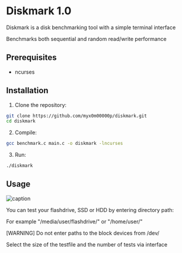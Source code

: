 # Diskmark 1.0

Diskmark is a disk benchmarking tool with a simple terminal interface

Benchmarks both sequential and random read/write performance

## Prerequisites

* ncurses

## Installation

1. Clone the repository:
```bash
git clone https://github.com/myx0m00000p/diskmark.git
cd diskmark
```
2. Compile:
```bash
gcc benchmark.c main.c -o diskmark -lncurses
```
3. Run:
```bash
./diskmark
```

## Usage

![caption](https://media1.giphy.com/media/v1.Y2lkPTc5MGI3NjExaDExeWtoNGE3bmtzbmV4ZXZ2ODN5bWp1Z3h5ZXM5YnV3Y282ZXd2NyZlcD12MV9pbnRlcm5hbF9naWZfYnlfaWQmY3Q9Zw/o8Vt9b4aMtiP9zhtd1/giphy.gif)

You can test your flashdrive, SSD or HDD by entering directory path:

For example "/media/user/flashdrive/" or "/home/user/"

[WARNING] Do not enter paths to the block devices from /dev/

Select the size of the testfile and the number of tests via interface
